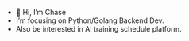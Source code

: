 - 👋 Hi, I’m Chase
- I’m focusing on Python/Golang Backend Dev.
- Also be interested in AI training schedule platform.


<!---
jiac3366/jiac3366 is a ✨ special ✨ repository because its `README.md` (this file) appears on your GitHub profile.
You can click the Preview link to take a look at your changes.
--->
